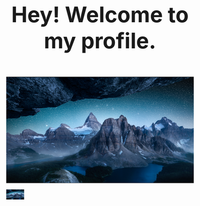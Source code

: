 <div align='center'><font size='12'><big><b>Hey! Welcome to my profile.</b></big></font></div>

<br><br/>

![text](https://github.com/wanghs008/wanghs008/blob/main/whs_1.jpg)

<img src="https://github.com/wanghs008/wanghs008/blob/main/whs_1.jpg"  alt="真棒" width="48">

<!---
wanghs008/wanghs008 is a ✨ special ✨ repository because its `README.md` (this file) appears on your GitHub profile.
You can click the Preview link to take a look at your changes.
--->
